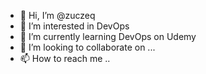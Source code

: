 - 👋 Hi, I’m @zuczeq
- 👀 I’m interested in DevOps
- 🌱 I’m currently learning DevOps on Udemy
- 💞️ I’m looking to collaborate on ...
- 📫 How to reach me .. 

<!---
zuczeq/zuczeq is a ✨ special ✨ repository because its `README.md` (this file) appears on your GitHub profile.
You can click the Preview link to take a look at your changes.
--->
